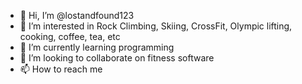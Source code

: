 - 👋 Hi, I’m @lostandfound123
- 👀 I’m interested in Rock Climbing, Skiing, CrossFit, Olympic lifting, cooking, coffee, tea, etc
- 🌱 I’m currently learning programming
- 💞️ I’m looking to collaborate on fitness software
- 📫 How to reach me 

<!---
lostandfound123/lostandfound123 is a ✨ special ✨ repository because its `README.md` (this file) appears on your GitHub profile.
You can click the Preview link to take a look at your changes.
--->
